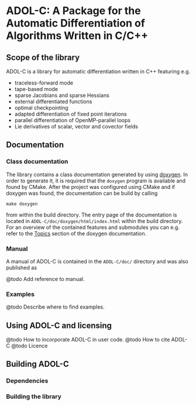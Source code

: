 # ADOL-C: A Package for the Automatic Differentiation of Algorithms Written in C/C++

## Scope of the library

ADOL-C is a library for automatic differentiation written in C++
featuring e.g.

- traceless-forward mode
- tape-based mode
- sparse Jacobians and sparse Hessians
- external differentiated functions
- optimal checkpointing
- adapted differentiation of fixed point iterations
- parallel differentiation of OpenMP-parallel loops
- Lie derivatives of scalar, vector and covector fields


## Documentation


### Class documentation

The library contains a class documentation generated by using [doxygen].
In order to generate it, it is required that the `doxygen` program
is available and found by CMake. After the project was configured using
CMake and if doxygen was found, the documentation can
be build by calling
```shell
make doxygen
```
from within the build directory. The entry page of the documentation is located
in `ADOL-C/doc/doxygen/html/index.html` within the build directory.
For an overview of the contained features and submodules
you can e.g. refer to the [Topics](topics.html) section of the doxygen documentation.


### Manual

A manual of ADOL-C is contained in the `ADOL-C/doc/` directory
and was also published as

@todo Add reference to manual.

### Examples

@todo Describe where to find examples.



## Using ADOL-C and licensing

@todo How to incorporate ADOL-C in user code.
@todo How to cite ADOL-C
@todo Licence



## Building ADOL-C

### Dependencies
### Building the library

[doxygen]: http://www.stack.nl/~dimitri/doxygen/
